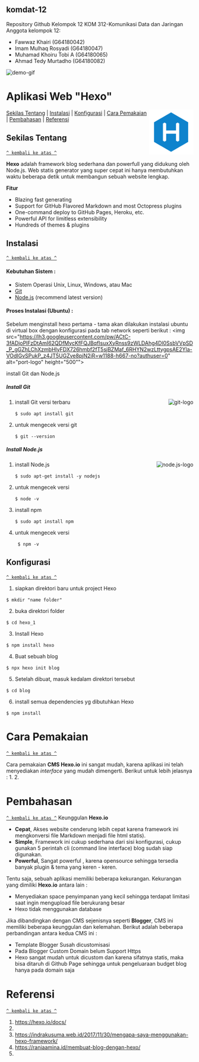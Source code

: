 ## komdat-12
Repository Github Kelompok 12 KOM 312-Komunikasi Data dan Jaringan
Anggota kelompok 12:
- Fawwaz Khairi         (G64180042)
- Imam Mulhaq Rosyadi   (G64180047)
- Muhamad Khoiru Tobi A (G64180065)
- Ahmad Tedy Murtadho   (G64180082)

<img src="https://lh3.googleusercontent.com/pw/ACtC-3flKG42xMQ8-CIo_0kd2vNdq3oUA6yfS0F-Lm2FueO9du7u0Ydz2W4Q1l4Aky4C0dzLGbVKTTO3Zeybz_MSy-IjiTPeDA2YQZWlLZ8zDmBS0aAJP0rUtMpeAYXmZFpE3ovV7SAdCobtUgd0kOzl1cs1=w450-h253-no?authuser=1" alt="demo-gif" height="500" >

# Aplikasi Web "Hexo"

<img src="https://raw.githubusercontent.com/hexojs/logo/master/hexo-logo-avatar.png" alt="hexo-logo" height="120" align="right">

[Sekilas Tentang](#sekilas-tentang) | [Instalasi](#instalasi) | [Konfigurasi](#konfigurasi) | [Cara Pemakaian](#cara-pemakaian) | [Pembahasan](#pembahasan) | [Referensi](#referensi)


## Sekilas Tentang
[`^ kembali ke atas ^`](#)

**Hexo** adalah framework blog sederhana dan powerfull yang didukung oleh Node.js. Web statis generator yang super cepat ini hanya membutuhkan waktu beberapa detik untuk membangun sebuah website lengkap. 

**Fitur**
- Blazing fast generating
- Support for GitHub Flavored Markdown and most Octopress plugins
- One-command deploy to GitHub Pages, Heroku, etc.
- Powerful API for limitless extensibility
- Hundreds of themes & plugins

## Instalasi
[`^ kembali ke atas ^`](#)

#### Kebutuhan Sistem :
- Sistem Operasi Unix, Linux, Windows, atau Mac
- [Git](http://git-scm.com/)
- [Node.js](http://nodejs.org/) (recommend latest version)

#### Proses Instalasi (Ubuntu) :

Sebelum menginstall hexo pertama - tama akan dilakukan instalasi ubuntu di virtual box dengan konfigurasi pada tab network seperti berikut :
<img src="https://lh3.googleusercontent.com/pw/ACtC-3fADjoPlFzDtAmI62QDfMycKfFQJBqfIsuxXyRnss9zWLDAhg4Dl0SsbVVpSD_P_gGZhLChXzmbHlyFDX726hmbf2fT5sjBZMaf_6RHYN2wzLttygpsAE2Yla-VOdIGvSPukP_z4JT5UGZve8pjN2iR=w1188-h667-no?authuser=0" alt="port-logo" height="500"">

install Git dan Node.js 
##### Install Git
<img src="https://git-scm.com/images/logo@2x.png" alt="git-logo" height="90" align="right" >

1. install Git versi terbaru
    ``` 
    $ sudo apt install git
    ```

2. untuk mengecek versi git
    ```
    $ git --version
    ```

##### Install Node.js
<img src="https://camo.githubusercontent.com/720ed473d178f9380291709d2223860ade4f3c7bc368e3fea1ad057b8dc9c6f5/68747470733a2f2f6e6f64656a732e6f72672f7374617469632f696d616765732f6c6f676f2d6c696768742e737667" alt="node.js-logo" height="90" align="right" >

1. install Node.js
    ``` 
    $ sudo apt-get install -y nodejs
    ```

2. untuk mengecek versi 
    ```
    $ node -v
    ```

3. install npm
    ```
    $ sudo apt install npm
    ```
 
4. untuk mengecek versi
   ```
    $ npm -v
    ```

## Konfigurasi
[`^ kembali ke atas ^`](#)

1. siapkan direktori baru untuk project Hexo
```
$ mkdir "name folder"
```
2. buka direktori folder
```
$ cd hexo_1
```
3. Install Hexo
```
$ npm install hexo
``` 
4. Buat sebuah blog
```
$ npx hexo init blog 
```
5. Setelah dibuat, masuk kedalam direktori tersebut
```
$ cd blog
```
6. install semua dependencies yg dibutuhkan Hexo
```
$ npm install
```


# Cara Pemakaian
[`^ kembali ke atas ^`](#)

Cara pemakaian **CMS Hexo.io** ini sangat mudah, karena aplikasi ini telah menyediakan *interface* yang mudah dimengerti. Berikut untuk lebih jelasnya :
1. 
2. 


# Pembahasan
[`^ kembali ke atas ^`](#)
Keunggulan **Hexo.io**
- **Cepat**, Akses website cenderung lebih cepat karena framework ini mengkonversi file Markdown menjadi file html statis).
- **Simple**, Framework ini cukup sederhana dari sisi konfigurasi, cukup gunakan 5 perintah cli (command line interface) blog sudah siap digunakan.
- **Powerful**, Sangat powerful , karena opensource sehingga tersedia banyak plugin & tema yang keren - keren.


Tentu saja, sebuah aplikasi memiliki beberapa kekurangan. Kekurangan yang dimiliki **Hexo.io** antara lain :
- Menyediakan space penyimpanan yang kecil sehingga terdapat limitasi saat ingin mengupload file berukurang besar
- Hexo tidak menggunakan database


Jika dibandingkan dengan CMS sejenisnya seperti **Blogger**, CMS ini memiliki beberapa keunggulan dan kelemahan. Berikut adalah beberapa perbandingan antara kedua CMS ini :

- Template Blogger Susah dicustomisasi
- Pada Blogger Custom Domain belum Support Https
- Hexo sangat mudah untuk dicustom dan karena sifatnya statis, maka bisa ditaruh di Github Page sehingga untuk pengeluaraan budget blog hanya pada domain saja




# Referensi
[`^ kembali ke atas ^`](#)

1. https://hexo.io/docs/
2. 
3. https://indrakusuma.web.id/2017/11/30/mengapa-saya-menggunakan-hexo-framework/
4. https://raniaamina.id/membuat-blog-dengan-hexo/
5. 

